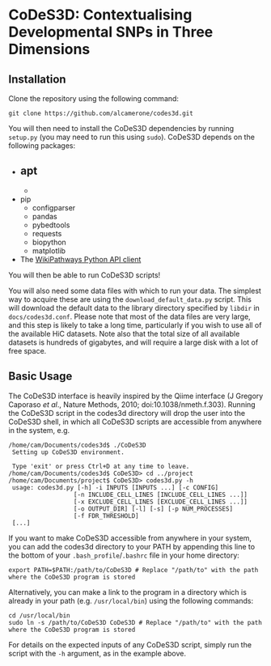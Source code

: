 # CoDeS3D: Contextualising Developmental SNPs in Three Dimensions

## Installation

Clone the repository using the following command:

```
git clone https://github.com/alcamerone/codes3d.git
```

You will then need to install the CoDeS3D dependencies by running `setup.py` (you may need to run this using `sudo`). CoDeS3D depends on the following packages:

- apt
  - 
  - 
- pip
  - configparser
  - pandas
  - pybedtools
  - requests
  - biopython
  - matplotlib
- The [WikiPathways Python API client](https://github.com/wikipathways/wikipathways-api-client-py)

You will then be able to run CoDeS3D scripts!

You will also need some data files with which to run your data. The simplest way to acquire these are using the `download_default_data.py` script. This will download the default data to the library directory specified by `libdir` in `docs/codes3d.conf`. Please note that most of the data files are very large, and this step is likely to take a long time, particularly if you wish to use all of the available HiC datasets. Note also that the total size of all available datasets is hundreds of gigabytes, and will require a large disk with a lot of free space.

## Basic Usage

The CoDeS3D interface is heavily inspired by the Qiime interface (J Gregory Caporaso *et al*., Nature Methods, 2010; doi:10.1038/nmeth.f.303). Running the CoDeS3D script in the codes3d directory will drop the user into the CoDeS3D shell, in which all CoDeS3D scripts are accessible from anywhere in the system, e.g.

```
/home/cam/Documents/codes3d$ ./CoDeS3D
 Setting up CoDeS3D environment.
 
 Type 'exit' or press Ctrl+D at any time to leave.
/home/cam/Documents/codes3d$ CoDeS3D> cd ../project
/home/cam/Documents/project$ CoDeS3D> codes3d.py -h
 usage: codes3d.py [-h] -i INPUTS [INPUTS ...] [-c CONFIG]
                  [-n INCLUDE_CELL_LINES [INCLUDE_CELL_LINES ...]]
                  [-x EXCLUDE_CELL_LINES [EXCLUDE_CELL_LINES ...]]
                  [-o OUTPUT_DIR] [-l] [-s] [-p NUM_PROCESSES]
                  [-f FDR_THRESHOLD]
 [...]
```

If you want to make CoDeS3D accessible from anywhere in your system, you can add the codes3d directory to your PATH by appending this line to the bottom of your `.bash_profile`/`.bashrc` file in your home directory:

```
export PATH=$PATH:/path/to/CoDeS3D # Replace "/path/to" with the path where the CoDeS3D program is stored
```

Alternatively, you can make a link to the program in a directory which is already in your path (e.g. `/usr/local/bin`) using the following commands:

```
cd /usr/local/bin
sudo ln -s /path/to/CoDeS3D CoDeS3D # Replace "/path/to" with the path where the CoDeS3D program is stored
```

For details on the expected inputs of any CoDeS3D script, simply run the script with the `-h` argument, as in the example above.
